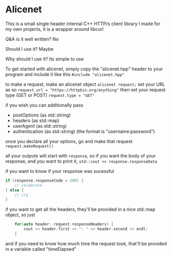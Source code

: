 # Alicenet

This is a small single header internal C++ HTTP/s client library I made for my own projects, it is a wrapper around libcurl

Q&A
is it well written?
No

Should I use it?
Maybe

Why should I use it?
Its simple to use


To get started with alicenet, simply copy the "alicenet.hpp" header to your program and include it like this
`#include "alicenet.hpp"`

to make a request, make an alicenet object `alicenet request;`
set your URL as so `request.url = "https://httpbin.org/anything"`
then set your request type (GET or POST) `request.type = "GET"`


if you wish you can additionally pass
*  postOptions (as std::string)
*  headers (as std::map)
*  userAgent (as std::string)
*  authentication (as std::string) (the format is "username:password")

once you declare all your options, go and make that request `request.makeRequest()`

all your outputs will start with `response`, so if you want the body of your response, and you want to print it,
`std::cout << response.responseData` 

if you want to know if your response was sucessful
```cpp
if (response.responseCode = 200) {
    // celebrate
} else {
    // cry
}
```

if you want to get all the headers, they'll be provided in a nice std::map object, so just 

```cpp
	for(auto header: request.responseHeaders) {
		cout << header.first << ": " << header.second << endl;
	}
```

and if you need to know how much time the request took, that'll be provided in a variable called "timeElapsed"

